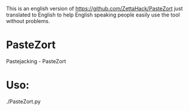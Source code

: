 This is an english version of https://github.com/ZettaHack/PasteZort just translated to English to help English speaking people easily use the tool without problems.

# PasteZort
Pastejacking - PasteZort

# Uso:

./PasteZort.py


